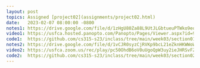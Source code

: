 ```yaml
---
layout: post
topics: Assigned [project02](assignments/project02.html)
date:   2023-02-07 08:00:00 -0800
notes1: https://drive.google.com/file/d/1zHgU80Za88L9UtJLGbtueuPTWko9eoLu/view?usp=share_link 
video1: https://usfca.hosted.panopto.com/Panopto/Pages/Viewer.aspx?id=9c8a965c-8b7d-43ed-9497-af93011bd83b
code1:  https://github.com/cs315-s23/inclass/tree/main/week03/section01
notes2: https://drive.google.com/file/d/1vCJR0syzCjRVKp9bcL21eZknHKWWoWMV/view?usp=share_link
video2: https://usfca.zoom.us/rec/play/pc50OhdB6oV0uUgoQpW3uy2ieJHRSvFZoEbuKG-udNJCdzIQWd969l5q9hoslWyEkhl0XWwWQfgGHZ-H.hW0_52jba0ls8lTc?continueMode=true
code2:  https://github.com/cs315-s23/inclass/tree/main/week03/section02/slen
---
```

